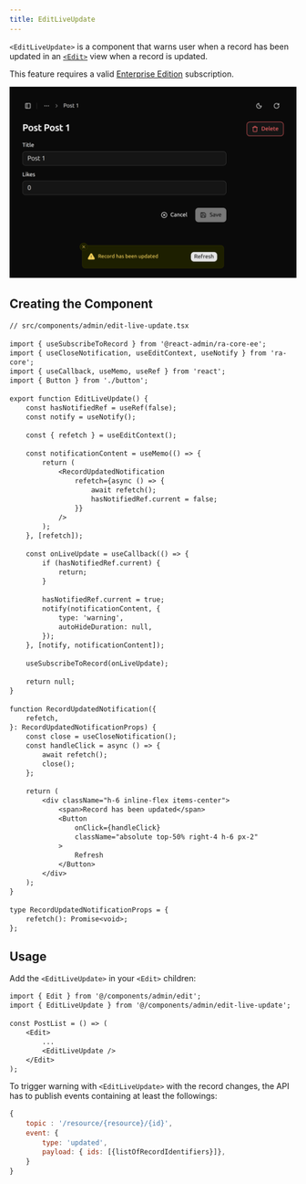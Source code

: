 ```yaml
---
title: EditLiveUpdate
---
```


`<EditLiveUpdate>` is a component that warns user when a record has been updated in an [`<Edit>`](./Edit.md) view when a record is updated.

This feature requires a valid [Enterprise Edition](https://marmelab.com/ra-enterprise/) subscription.

![A notification alerting users that the record has changed inside an edit view](./images/edit-live-update.png)

## Creating the Component

```tsx
// src/components/admin/edit-live-update.tsx

import { useSubscribeToRecord } from '@react-admin/ra-core-ee';
import { useCloseNotification, useEditContext, useNotify } from 'ra-core';
import { useCallback, useMemo, useRef } from 'react';
import { Button } from './button';

export function EditLiveUpdate() {
    const hasNotifiedRef = useRef(false);
    const notify = useNotify();

    const { refetch } = useEditContext();

    const notificationContent = useMemo(() => {
        return (
            <RecordUpdatedNotification
                refetch={async () => {
                    await refetch();
                    hasNotifiedRef.current = false;
                }}
            />
        );
    }, [refetch]);

    const onLiveUpdate = useCallback(() => {
        if (hasNotifiedRef.current) {
            return;
        }

        hasNotifiedRef.current = true;
        notify(notificationContent, {
            type: 'warning',
            autoHideDuration: null,
        });
    }, [notify, notificationContent]);

    useSubscribeToRecord(onLiveUpdate);

    return null;
}

function RecordUpdatedNotification({
    refetch,
}: RecordUpdatedNotificationProps) {
    const close = useCloseNotification();
    const handleClick = async () => {
        await refetch();
        close();
    };

    return (
        <div className="h-6 inline-flex items-center">
            <span>Record has been updated</span>
            <Button
                onClick={handleClick}
                className="absolute top-50% right-4 h-6 px-2"
            >
                Refresh
            </Button>
        </div>
    );
}

type RecordUpdatedNotificationProps = {
    refetch(): Promise<void>;
};
```

## Usage

Add the `<EditLiveUpdate>` in your `<Edit>` children:

```tsx
import { Edit } from '@/components/admin/edit';
import { EditLiveUpdate } from '@/components/admin/edit-live-update';

const PostList = () => (
    <Edit>
        ...
        <EditLiveUpdate />
    </Edit>
);
```

To trigger warning with `<EditLiveUpdate>` with the record changes, the API has to publish events containing at least the followings:

```js
{
    topic : '/resource/{resource}/{id}',
    event: {
        type: 'updated',
        payload: { ids: [{listOfRecordIdentifiers}]},
    }
}
```
